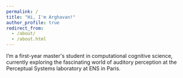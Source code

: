 ```yaml
---
permalink: /
title: "Hi, I'm Arghavan!"
author_profile: true
redirect_from: 
  - /about/
  - /about.html
---
```


I’m a first-year master's student in computational cognitive science, currently exploring the fascinating world of auditory perception at the Perceptual Systems laboratory at ENS in Paris.
